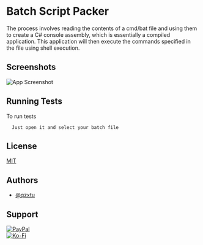 # Batch Script Packer

The process involves reading the contents of a cmd/bat file and using them to create a C# console assembly, which is essentially a compiled application. This application will then execute the commands specified in the file using shell execution.







## Screenshots

![App Screenshot](https://cdn.discordapp.com/attachments/1008195045960204349/1097791896170020915/New_Website_Blue_Mockup_Instagram_-_Laptop.png)


## Running Tests

To run tests

```text
  Just open it and select your batch file
```


## License

[MIT](https://choosealicense.com/licenses/mit/)


## Authors

- [@qzxtu](https://www.github.com/qzxtu)


## Support

 [![PayPal](https://img.shields.io/badge/PayPal-00457C?style=for-the-badge&logo=paypal&logoColor=white)](https://paypal.me/nova355killer)   
  [![Ko-Fi](https://img.shields.io/badge/kofi-00457C?style=for-the-badge&logo=ko-fi&logoColor=white)](https://ko-fi.com/nova355)
